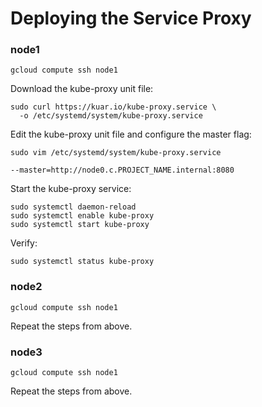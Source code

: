 # Deploying the Service Proxy

### node1

```
gcloud compute ssh node1
```

Download the kube-proxy unit file:

```
sudo curl https://kuar.io/kube-proxy.service \
  -o /etc/systemd/system/kube-proxy.service
```

Edit the kube-proxy unit file and configure the master flag:

```
sudo vim /etc/systemd/system/kube-proxy.service
```

```
--master=http://node0.c.PROJECT_NAME.internal:8080
```

Start the kube-proxy service:

```
sudo systemctl daemon-reload
sudo systemctl enable kube-proxy
sudo systemctl start kube-proxy
```

Verify:

```
sudo systemctl status kube-proxy
```

### node2

```
gcloud compute ssh node1
```

Repeat the steps from above.

### node3

```
gcloud compute ssh node1
```

Repeat the steps from above.
